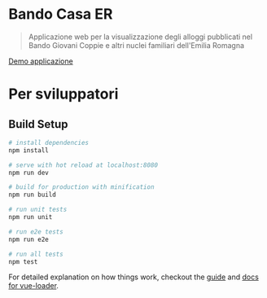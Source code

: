 # Bando Casa ER

> Applicazione web per la visualizzazione degli alloggi pubblicati nel Bando Giovani Coppie e altri nuclei familiari dell'Emilia Romagna

[Demo applicazione](https://obujor.github.io/bando-casa-ER/)

# Per sviluppatori

## Build Setup

``` bash
# install dependencies
npm install

# serve with hot reload at localhost:8080
npm run dev

# build for production with minification
npm run build

# run unit tests
npm run unit

# run e2e tests
npm run e2e

# run all tests
npm test
```

For detailed explanation on how things work, checkout the [guide](http://vuejs-templates.github.io/webpack/) and [docs for vue-loader](http://vuejs.github.io/vue-loader).

